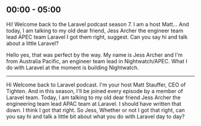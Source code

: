 ## 00:00 - 05:00

Hi! Welcome back to the Laravel podcast season 7. I am a host Matt...
And today, I am talking to my old dear friend, Jess Archer the engineer team lead APEC team Laravel I got them right, suggest. Can you say hi and talk about a little Laravel?

Hello yes, that was perfect by the way. My name is Jess Archer and I'm from Australia Pacific, an engineer team lead in Nightwatch/APEC. What I do with Laravel at the moment is building Nightwatch.

---

Hi Welcome back to Laravel podcast. I'm your host Matt Stauffer, CEO of Tighten. And in this season, I'll be joined every episode by a member of Laravel team. Today, I am talking to my old dear friend Jess Archer the engineering team lead APAC team at Laravel. I should have written that down. I think I got that right. So Jess, Whether or not I got that right, can you say hi and talk a little bit about what you do with Laravel day to day?

